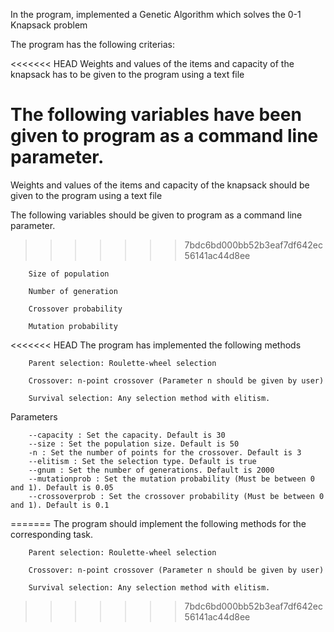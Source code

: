 In the program, implemented a Genetic Algorithm which solves the 0-1 Knapsack problem

The program has the following criterias:

<<<<<<< HEAD
Weights and values of the items and capacity of the knapsack has to be given to
the program using a text file

The following variables have been given to program as a command line parameter.
=======
Weights and values of the items and capacity of the knapsack should be given to
the program using a text file

The following variables should be given to program as a command line parameter.
>>>>>>> 7bdc6bd000bb52b3eaf7df642ec56141ac44d8ee
		
		Size of population
		
		Number of generation
		
		Crossover probability
		
		Mutation probability

<<<<<<< HEAD
The program has implemented the following methods

		Parent selection: Roulette-wheel selection
		
		Crossover: n-point crossover (Parameter n should be given by user)
		
		Survival selection: Any selection method with elitism.

Parameters

		--capacity : Set the capacity. Default is 30
		--size : Set the population size. Default is 50
		-n : Set the number of points for the crossover. Default is 3
		--elitism : Set the selection type. Default is true
		--gnum : Set the number of generations. Default is 2000
		--mutationprob : Set the mutation probability (Must be between 0 and 1). Default is 0.05
		--crossoverprob : Set the crossover probability (Must be between 0 and 1). Default is 0.1
=======
The program should implement the following methods for the corresponding task.

		Parent selection: Roulette-wheel selection
		
		Crossover: n-point crossover (Parameter n should be given by user)
		
		Survival selection: Any selection method with elitism.
>>>>>>> 7bdc6bd000bb52b3eaf7df642ec56141ac44d8ee
